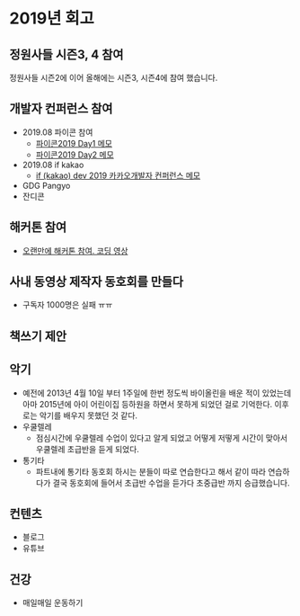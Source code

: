 # 2019년 회고

## 정원사들 시즌3, 4 참여
정원사들 시즌2에 이어 올해에는 시즌3, 시즌4에 참여 했습니다.

## 개발자 컨퍼런스 참여
* 2019.08 파이콘 참여
  * [파이콘2019 Day1 메모](https://junho85.pe.kr/1416)
  * [파이콘2019 Day2 메모](https://junho85.pe.kr/1417)
* 2019.08 if kakao
  * [if (kakao) dev 2019 카카오개발자 컨퍼런스 메모](https://junho85.pe.kr/1437)
* GDG Pangyo
* 잔디콘

## 해커톤 참여
* [오랜만에 해커톤 참여. 코딩 영상](https://junho85.pe.kr/1270)
  
## 사내 동영상 제작자 동호회를 만들다
* 구독자 1000명은 실패 ㅠㅠ

## 책쓰기 제안

## 악기
* 예전에 2013년 4월 10일 부터 1주일에 한번 정도씩 바이올린을 배운 적이 있었는데 아마 2015년에 아이 어린이집 등하원을 하면서 못하게 되었던 걸로 기억한다. 이후로는 악기를 배우지 못했던 것 같다.
* 우쿨렐레
  * 점심시간에 우쿨렐레 수업이 있다고 알게 되었고 어떻게 저떻게 시간이 맞아서 우쿨렐레 초급반을 듣게 되었다.
* 통기타
  * 파트내에 통기타 동호회 하시는 분들이 따로 연습한다고 해서 같이 따라 연습하다가 결국 동호회에 들어서 초급반 수업을 듣가다 초중급반 까지 승급했습니다.

## 컨텐츠
* 블로그
* 유튜브

## 건강
* 매일매일 운동하기
